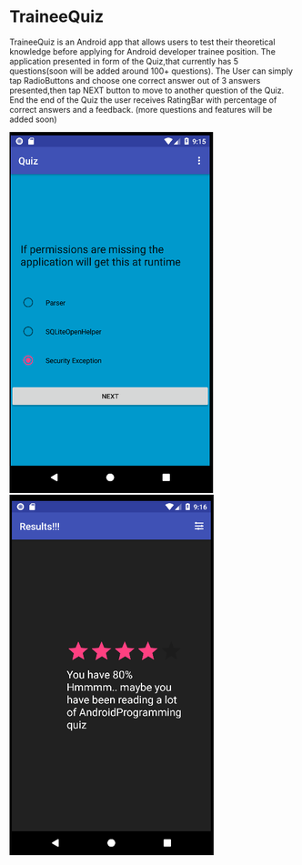 # TraineeQuiz
TraineeQuiz is an Android app that allows users to test their theoretical knowledge before applying for Android developer trainee position.
The application presented in form of the Quiz,that currently has 5 questions(soon will be added around 100+ questions).
The User can simply tap RadioButtons and choose one correct answer out of 3 answers presented,then tap NEXT button to move to another
question of the Quiz.
End the end of the Quiz the user receives RatingBar with percentage of correct answers and a feedback.
(more questions and features will be added soon)




![alt text](https://raw.githubusercontent.com/Olehcoding/TraineeQuiz/master/quiz.png)
![alt text](https://raw.githubusercontent.com/Olehcoding/TraineeQuiz/master/quiz2.png)
